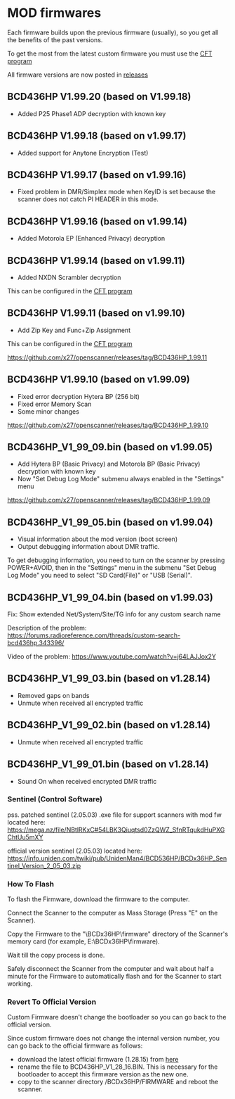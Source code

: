 # MOD firmwares

Each firmware builds upon the previous firmware (usually), so you get all the benefits of the past versions.

To get the most from the latest custom firmware you must use the [CFT program](https://github.com/x27/CFT)

All firmware versions are now posted in [releases](https://github.com/x27/openscanner/releases)

## BCD436HP V1.99.20 (based on V1.99.18)

* Added P25 Phase1 ADP decryption with known key

## BCD436HP V1.99.18 (based on v1.99.17)

* Added support for Anytone Encryption (Test)

## BCD436HP V1.99.17 (based on v1.99.16)

* Fixed problem in DMR/Simplex mode when KeyID is set because the scanner does not catch PI HEADER in this mode.

## BCD436HP V1.99.16 (based on v1.99.14)

* Added Motorola EP (Enhanced Privacy) decryption

## BCD436HP V1.99.14 (based on v1.99.11)

* Added NXDN Scrambler decryption

This can be configured in the [CFT program](https://github.com/x27/CFT)

## BCD436HP V1.99.11 (based on v1.99.10)

* Add Zip Key and Func+Zip Assignment

This can be configured in the [CFT program](https://github.com/x27/CFT)

https://github.com/x27/openscanner/releases/tag/BCD436HP_1.99.11

## BCD436HP V1.99.10 (based on v1.99.09)

* Fixed error decryption Hytera BP (256 bit)
* Fixed error Memory Scan
* Some minor changes

https://github.com/x27/openscanner/releases/tag/BCD436HP_1.99.10

## BCD436HP_V1_99_09.bin (based on v1.99.05)

* Add Hytera BP (Basic Privacy) and Motorola BP (Basic Privacy) decryption with known key
* Now "Set Debug Log Mode" submenu always enabled in the "Settings" menu

https://github.com/x27/openscanner/releases/tag/BCD436HP_1.99.09

## BCD436HP_V1_99_05.bin (based on v1.99.04)
* Visual information about the mod version (boot screen)
* Output debugging information about DMR traffic.

To get debugging information, you need to turn on the scanner by pressing POWER+AVOID, 
then in the "Settings" menu in the submenu "Set Debug Log Mode" you need to select 
"SD Card(File)" or "USB (Serial)".

## BCD436HP_V1_99_04.bin (based on v1.99.03)

Fix: Show extended Net/System/Site/TG info for any custom search name

Description of the problem: https://forums.radioreference.com/threads/custom-search-bcd436hp.343396/

Video of the problem: https://www.youtube.com/watch?v=j64LAJJox2Y

## BCD436HP_V1_99_03.bin (based on v1.28.14)

* Removed gaps on bands
* Unmute when received all encrypted traffic

## BCD436HP_V1_99_02.bin (based on v1.28.14)

* Unmute when received all encrypted traffic

## BCD436HP_V1_99_01.bin (based on v1.28.14)

* Sound On when received encrypted DMR traffic

### Sentinel (Control Software)

pss. patched sentinel (2.05.03) .exe file for support scanners with mod fw located here: https://mega.nz/file/NBtlRKxC#54LBK3Qiuqtsd0ZzQWZ_SfnRTqukdHuPXGChtUu5mXY

official version sentinel (2.05.03) located here: https://info.uniden.com/twiki/pub/UnidenMan4/BCD536HP/BCDx36HP_Sentinel_Version_2_05_03.zip

### How To Flash

To flash the Firmware, download the firmware to the computer.

Connect the Scanner to the computer as Mass Storage (Press "E" on the Scanner).

Copy the Firmware to the "\BCDx36HP\firmware" directory of the Scanner's memory card (for example, E:\BCDx36HP\firmware).

Wait till the copy process is done.

Safely disconnect the Scanner from the computer and wait about half a minute for the Firmware to automatically flash and for the Scanner to start working.

### Revert To Official Version

Custom Firmware doesn't change the bootloader so you can go back to the official version.

Since custom firmware does not change the internal version number, you can go back to the official firmware as follows:
- download the latest official firmware (1.28.15) from [here](https://github.com/x27/openscanner/tree/main/uniden/bcd436hp/fw/official)
- rename the file to BCD436HP_V1_28_16.BIN. This is necessary for the bootloader to accept this firmware version as the new one.
- copy to the scanner directory /BCDx36HP/FIRMWARE and reboot the scanner.

